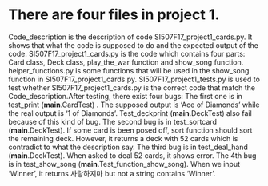 # There are four files in project 1.
Code_description is the description of code SI507F17_project1_cards.py. It shows that what the code is supposed to do and the expected output of the code.
SI507F17_project1_cards.py is the code which contains four parts: Card class, Deck class, play_the_war function and show_song function.
helper_functions.py is some functions that will be used in the show_song function in SI507F17_project1_cards.py.
SI507F17_project1_tests.py  is used to test whether SI507F17_project1_cards.py is the correct code that match the Code_description.After testing, there exist four bugs:
The first one is in test_print (__main__.CardTest) . The supposed output is ‘Ace of Diamonds’ while the real output is ‘1 of Diamonds’. Test_deckprint (__main__.DeckTest) also fail because of this kind of bug.
The second bug is in test_sortcard (__main__.DeckTest). If some card is been posed off, sort function should sort the remaining deck. However, it returns a deck with 52 cards which is contradict to what the description say.
The third bug is in test_deal_hand (__main__.DeckTest). When asked to deal 52 cards, it shows error. 
The 4th bug is in test_show_song (__main__.Test_function_show_song). When we input ‘Winner’, it returns 사랑하지마 but not a string contains ‘Winner’.
